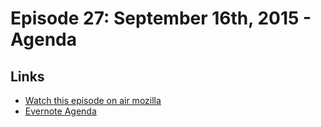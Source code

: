 # Episode 27: September 16th, 2015 - Agenda

## Links
* [Watch this episode on air mozilla](https://air.mozilla.org/the-joy-of-coding-mconley-livehacks-on-firefox-episode-27/)
* [Evernote Agenda](https://www.evernote.com/l/AbKoqgjFTS1EJ5FROM9DLSM8C-Xr1manGdU)
